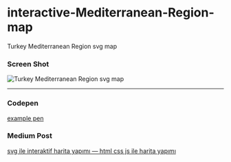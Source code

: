 # interactive-Mediterranean-Region-map
Turkey Mediterranean Region svg map

### Screen Shot
![Turkey Mediterranean Region svg map](https://github.com/hasanunal/interactive-Akdeniz-Region-map/blob/main/screen-shot.png?raw=true)

---

### Codepen
[example pen](https://codepen.io/hasanunal/pen/ExXVJeQ)


### Medium Post
[svg ile interaktif harita yapımı — html css js ile harita yapımı](https://hasanunalw.medium.com/svg-ile-interaktif-harita-yap%C4%B1m%C4%B1-html-css-js-ile-harita-yap%C4%B1m%C4%B1-175d573679d9)

